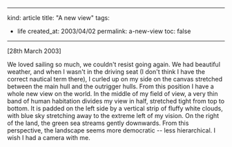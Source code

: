 -----
kind: article
title: "A new view"
tags:
- life
created_at: 2003/04/02
permalink: a-new-view
toc: false
-----

<p>[28th March 2003]</p>

<p>We loved sailing so much, we couldn't resist going again. We had beautiful weather, and when I wasn't in the driving seat (I don't think I have the correct nautical term there), I curled up on my side on the canvas stretched between the main hull and the outrigger hulls. From this position I have a whole new view on the world. In the middle of my field of view, a very thin band of human habitation divides my view in half, stretched tight from top to bottom. It is padded on the left side by a vertical strip of fluffy white clouds, with blue sky stretching away to the extreme left of my vision. On the right of the land, the green sea streams gently downwards. From this perspective, the landscape seems more democratic -- less hierarchical. I wish I had a camera with me.</p>


